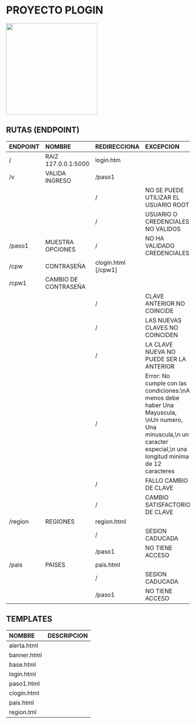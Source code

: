 # PROYECTO PLOGIN
<img src='https://blogger.googleusercontent.com/img/a/AVvXsEimdqxynaYJeDRuTUp3lzEWFnnQSC2KTVSxvnV70I2eZ5tOCfjwdNnExSTSm2tCf1xBFHVHwsN80OCpDCO0J80UTNWxPC86s7s5aB8rnizg7guNowqTxhr5Fd9WH48n7pn8uLZNFTgXuSGUH6BNncmfQEpOz9pAe_T0zD8n2-aGZk8-C_l6GWk-aq60fQ=s960' height=250>

## RUTAS (ENDPOINT)
|ENDPOINT|NOMBRE|REDIRECCIONA|EXCEPCION|
|:---|:--|:--|:---|
| / |RAIZ 127.0.0.1:5000| login.htm|
| /v | VALIDA INGRESO| /paso1| |
|||/|NO SE PUEDE UTILIZAR EL USUARIO ROOT|
|||/|USUARIO O CREDENCIALES NO VALIDOS|
| /paso1 | MUESTRA OPCIONES| / |NO HA VALIDADO CREDENCIALES <paso1>| 
| /cpw  |CONTRASEÑA|clogin.html [/cpw1]|
| /cpw1 | CAMBIO DE CONTRASEÑA|||
|||/|CLAVE ANTERIOR NO COINCIDE <CPWD>|
|||/|LAS NUEVAS CLAVES NO COINCIDEN|
|||/|LA CLAVE NUEVA NO PUEDE SER LA ANTERIOR|
|||/|Error: No cumple con las condiciones:\nAl menos debe haber Una Mayuscula, \nUn numero, Una minuscula,\n un caracter especial,\n una longitud minima de 12 caracteres|
|||/|FALLO CAMBIO DE CLAVE|
|||/|CAMBIO SATISFACTORIO DE CLAVE
|/region|REGIONES|region.html|
|||/|SESION CADUCADA|
|||/paso1|NO TIENE ACCESO <region>|
|/pais|PAISES|pais.html|
|||/|SESION CADUCADA|
|||/paso1|NO TIENE ACCESO <region>|

## TEMPLATES
|NOMBRE|DESCRIPCION|
|:---|:---|
|alerta.html|
|banner.html|
|base.html|
|login.html|
|paso1.html|
|clogin.html|
|pais.html|
|region.tml|
